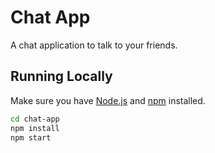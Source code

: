 # Chat App
A chat application to talk to your friends.

## Running Locally
Make sure you have [Node.js](http://nodejs.org/) and [npm](https://www.npmjs.com/) installed.

```sh
cd chat-app
npm install
npm start
```